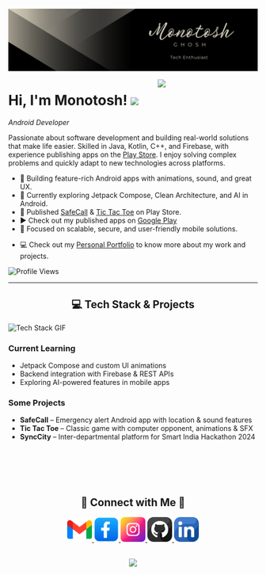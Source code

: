 <!-- ## Hi there 👋

<!--
**monotoshghosh/monotoshghosh** is a ✨ _special_ ✨ repository because its `README.md` (this file) appears on your GitHub profile.

Here are some ideas to get you started:

- 🔭 I’m currently working on ...
- 🌱 I’m currently learning ...
- 👯 I’m looking to collaborate on ...
- 🤔 I’m looking for help with ...
- 💬 Ask me about ...
- 📫 How to reach me: ...
- 😄 Pronouns: ...
- ⚡ Fun fact: ...
-->


<!--Banner-->
![Monotosh Ghosh Banner Image](./banner.png)

<!--Night Owl image-->
<div>
  <img align="right" width="40%" src="https://owlbertsio-resized.s3.amazonaws.com/Popper.psd.full.png">
</div>

<!--Header Name-->
<h1>Hi, I'm Monotosh! <img src="https://emojis.slackmojis.com/emojis/images/1531849430/4246/blob-sunglasses.gif?1531849430" width="30"/></h1>

<p><em>Android Developer</em></p>

<!--Start Intro-->               
<p align="left">  Passionate about software development and building real-world solutions that make life easier. Skilled in Java, Kotlin, C++, and Firebase, with experience publishing apps on the <a href="https://play.google.com/store/apps/dev?id=5228042629409510170" target="_blank">Play Store</a>. I enjoy solving complex problems and quickly adapt to new technologies across platforms.
</p>


- 📱 Building feature-rich Android apps with animations, sound, and great UX.
- 🌱 Currently exploring Jetpack Compose, Clean Architecture, and AI in Android.
- 🚀 Published [SafeCall](https://play.google.com/store/apps/details?id=com.monotoshghosh.safecall) & [Tic Tac Toe](https://play.google.com/store/apps/details?id=com.monotoshghosh.tictactoe) on Play Store.
- ▶️ Check out my published apps on [Google Play](https://play.google.com/store/apps/dev?id=5228042629409510170)
- 🎯 Focused on scalable, secure, and user-friendly mobile solutions.
<!-- - ✍ Technical content creator and open-source contributor. -->
- 💻 Check out my [Personal Portfolio](https://monotoshghosh.netlify.app/) to know more about my work and projects.


<!--Profile Count Badge-->
<p align="left">
  <img src="https://komarev.com/ghpvc/?username=monotoshghosh&label=Profile%20views&color=0e75b6&style=for-the-badge" alt="Profile Views" />
</p>

---

<!--Languages and Tools Section-->       
<h2 align="center">💻 Tech Stack & Projects</h2> 
<picture>
  <source media="(prefers-color-scheme: dark)" srcset="./Skills_Animation_Dark.gif">
  <source media="(prefers-color-scheme: light)" srcset="./Skills_Animation_White.gif">
  <img align="left" alt="Tech Stack GIF" src="./Skills_Animation_White.gif">
</picture>
<br />

<h3 align="left">Current Learning</h3>
<ul align="left">
  <li>Jetpack Compose and custom UI animations</li>
  <li>Backend integration with Firebase & REST APIs</li>
  <li>Exploring AI-powered features in mobile apps</li>
</ul>

<h3 align="left">Some Projects</h3>
<ul align="left">
  <li><strong>SafeCall</strong> – Emergency alert Android app with location & sound features</li>
  <li><strong>Tic Tac Toe</strong> – Classic game with computer opponent, animations & SFX</li>
  <li><strong>SyncCity</strong> – Inter-departmental platform for Smart India Hackathon 2024</li>
</ul>
<br /><br /><br /><br />

<!--Contact Section--> 
<h2 align="center">🤝 Connect with Me 🤝</h2>
<div align="center">

<a href="mailto:monotoshghosh49@gmail.com" target="_blank">
<img src="./gmail.png" width=50 height=50 alt="Email" />
</a>

<a href="https://www.facebook.com/monotosh.ghosh.372" target="_blank">
<img src="./facebook.png" width=50 height=50 alt="Facebook" />
</a>

<a href="https://www.instagram.com/monotosh_.ghosh" target="_blank">
<img src="./instagram.png" width=50 height=50 alt="Instagram" />
</a>

<a href="https://github.com/monotoshghosh" target="_blank">
<img src="./github.png" width=50 height=50 alt="GitHub" />
</a>

<a href="https://www.linkedin.com/in/monotoshghosh/" target="_blank">
<img src="./linkedin.png" width=50 height=50 alt="LinkedIn" />
</a>

</div>
<br/>

<!--Buy me a coffee (Optional)-->
<!--
<div align="center">
<a href="https://www.buymeacoffee.com/monotoshghosh" target="_blank">
  <img src="https://cdn.buymeacoffee.com/buttons/v2/default-yellow.png" alt="Buy Me A Coffee" style="height: 40px !important;width: 200px !important;" >
</a>
</div>
-->

<!--Footer--> 
<p align="center">
  <img src="https://capsule-render.vercel.app/api?type=waving&color=gradient&height=65&section=footer"/>
</p>
